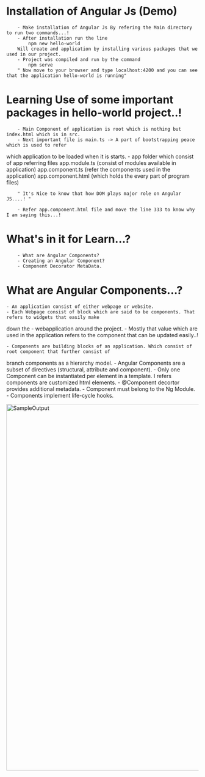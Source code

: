 # Installation of Angular Js (Demo)

        - Make installation of Angular Js By refering the Main directory to run two commands...!
        - After installation run the line
            npm new hello-world 
        Will create and application by installing various packages that we used in our project.
        - Project was compiled and run by the command
            npm serve
        " Now move to your browser and type localhost:4200 and you can see that the application hello-world is running"


# Learning Use of some important packages in hello-world project..!

        - Main Component of application is root which is nothing but index.html which is in src.
        - Next important file is main.ts -> A part of bootstrapping peace which is used to refer 
which application to be loaded when it is starts.
        - app folder which consist of app referring files 
                    app.module.ts (consist of modules available in application)
                    app.component.ts (refer the components used in the application)
                    app.component.html (which holds the every part of program files)

        " It's Nice to know that how DOM plays major role on Angular JS....! "

        - Refer app.component.html file and move the line 333 to know why I am saying this...!


# What's in it for Learn...?
      
        - What are Angular Components?
        - Creating an Angular Component?
        - Component Decorator MetaData.


# What are Angular Components...?

    - An application consist of either webpage or website. 
    - Each Webpage consist of block which are said to be components. That refers to widgets that easily make
down
the - webapplication around the project.
    - Mostly that value which are used in the application refers to the component that can be updated easily..!

    - Components are building blocks of an application. Which consist of root component that further consist of 
branch components as a hierarchy model.
    - Angular Components are a subset of directives (structural, attribute and  component).
    - Only one Component can be instantiated per element in a template. I refers components are customized html 
elements.
    - @Component decortor provides additional metadata.
    - Component must belong to the Ng Module.
    - Components implement life-cycle hooks.

<div>
<img width="960" alt="SampleOutput" src="https://github.com/NithinU2802/Full-Stack-Development/assets/106614289/f4f86885-abf7-4aca-add8-9956e8613a35">
</div>
